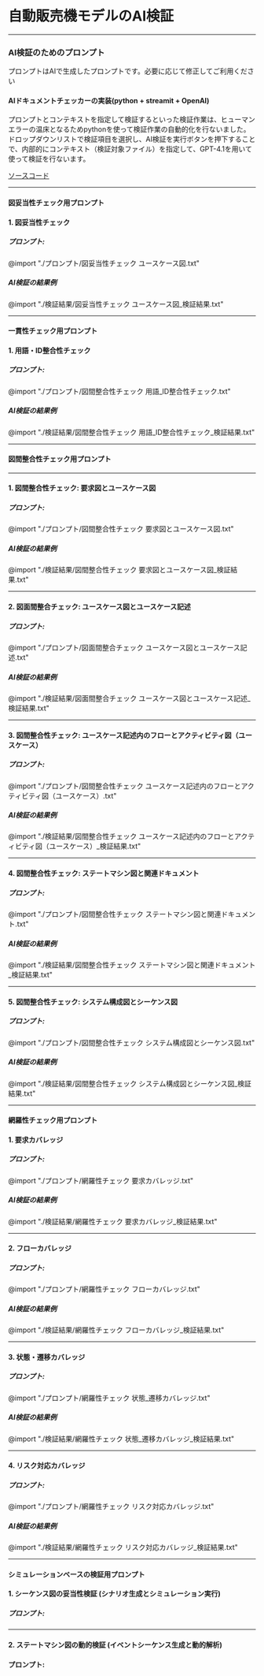 
# 自動販売機モデルのAI検証

---

### AI検証のためのプロンプト

プロンプトはAIで生成したプロンプトです。必要に応じて修正してご利用ください

#### AIドキュメントチェッカーの実装(python + streamit + OpenAI)

プロンプトとコンテキストを指定して検証するといった検証作業は、ヒューマンエラーの温床となるためpythonを使って検証作業の自動的化を行ないました。
ドロップダウンリストで検証項目を選択し、AI検証を実行ボタンを押下することで、内部的にコンテキスト（検証対象ファイル）を指定して、GPT-4.1を用いて使って検証を行ないます。

[ソースコード](./ai_doc_checker_app.py)

---
#### 図妥当性チェック用プロンプト

#### 1. 図妥当性チェック

##### プロンプト:

@import "./プロンプト/図妥当性チェック ユースケース図.txt"

##### AI検証の結果例

@import "./検証結果/図妥当性チェック ユースケース図_検証結果.txt"

---
#### 一貫性チェック用プロンプト

#### 1. 用語・ID整合性チェック

##### プロンプト:

@import "./プロンプト/図間整合性チェック 用語_ID整合性チェック.txt"

##### AI検証の結果例

@import "./検証結果/図間整合性チェック 用語_ID整合性チェック_検証結果.txt"

---
#### 図間整合性チェック用プロンプト

---
#### 1. 図間整合性チェック: 要求図とユースケース図

##### プロンプト:

@import "./プロンプト/図間整合性チェック 要求図とユースケース図.txt"

##### AI検証の結果例

@import "./検証結果/図間整合性チェック 要求図とユースケース図_検証結果.txt"

---
#### 2. 図面間整合チェック: ユースケース図とユースケース記述

##### プロンプト:

@import "./プロンプト/図面間整合チェック ユースケース図とユースケース記述.txt"

##### AI検証の結果例

@import "./検証結果/図面間整合チェック ユースケース図とユースケース記述_検証結果.txt"

---
#### 3. 図間整合性チェック: ユースケース記述内のフローとアクティビティ図（ユースケース）

##### プロンプト:

@import "./プロンプト/図間整合性チェック ユースケース記述内のフローとアクティビティ図（ユースケース）.txt"

##### AI検証の結果例

@import "./検証結果/図間整合性チェック ユースケース記述内のフローとアクティビティ図（ユースケース）_検証結果.txt"

---
#### 4. 図間整合性チェック: ステートマシン図と関連ドキュメント

##### プロンプト:

@import "./プロンプト/図間整合性チェック ステートマシン図と関連ドキュメント.txt"

##### AI検証の結果例

@import "./検証結果/図間整合性チェック ステートマシン図と関連ドキュメント_検証結果.txt"

---
#### 5. 図間整合性チェック: システム構成図とシーケンス図

##### プロンプト:

@import "./プロンプト/図間整合性チェック システム構成図とシーケンス図.txt"

##### AI検証の結果例

@import "./検証結果/図間整合性チェック システム構成図とシーケンス図_検証結果.txt"

---
#### 網羅性チェック用プロンプト

#### 1. 要求カバレッジ

##### プロンプト:

@import "./プロンプト/網羅性チェック 要求カバレッジ.txt"

##### AI検証の結果例

@import "./検証結果/網羅性チェック 要求カバレッジ_検証結果.txt"

---
#### 2. フローカバレッジ

##### プロンプト:

@import "./プロンプト/網羅性チェック フローカバレッジ.txt"

##### AI検証の結果例

@import "./検証結果/網羅性チェック フローカバレッジ_検証結果.txt"

---
#### 3. 状態・遷移カバレッジ

##### プロンプト:

@import "./プロンプト/網羅性チェック 状態_遷移カバレッジ.txt"

##### AI検証の結果例

@import "./検証結果/網羅性チェック 状態_遷移カバレッジ_検証結果.txt"

---
#### 4. リスク対応カバレッジ

##### プロンプト:

@import "./プロンプト/網羅性チェック リスク対応カバレッジ.txt"

##### AI検証の結果例

@import "./検証結果/網羅性チェック リスク対応カバレッジ_検証結果.txt"

---
#### シミュレーションベースの検証用プロンプト

#### 1. シーケンス図の妥当性検証 (シナリオ生成とシミュレーション実行)

##### プロンプト:

---
#### 2. ステートマシン図の動的検証 (イベントシーケンス生成と動的解析)

#### プロンプト:

